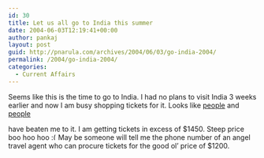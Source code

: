 ```yaml
---
id: 30
title: Let us all go to India this summer
date: 2004-06-03T12:19:41+00:00
author: pankaj
layout: post
guid: http://pnarula.com/archives/2004/06/03/go-india-2004/
permalink: /2004/go-india-2004/
categories:
  - Current Affairs
---
```

Seems like this is the time to go to India. I had no plans to visit India 3 weeks earlier and now I am busy shopping tickets for it. Looks like <a href="http://brij.typepad.com/147/2004/06/catching_up_on_.html" onclick="_gaq.push(['_trackEvent', 'outbound-article', 'http://brij.typepad.com/147/2004/06/catching_up_on_.html', 'people']);" >people</a> and <a href="http://prashantmullick.com/wlog/archives/2004/05/17/seatguru-rocks/" onclick="_gaq.push(['_trackEvent', 'outbound-article', 'http://prashantmullick.com/wlog/archives/2004/05/17/seatguru-rocks/', 'people']);" >people</a>
  
have beaten me to it. I am getting tickets in excess of $1450. Steep price boo hoo hoo  <img src="http://pnarula.com/wp/wp-includes/images/smilies/frownie.png" alt=":(" class="wp-smiley" style="height: 1em; max-height: 1em;" />May be someone will tell me the phone number of an angel travel agent who can procure tickets for the good ol&#8217; price of $1200.